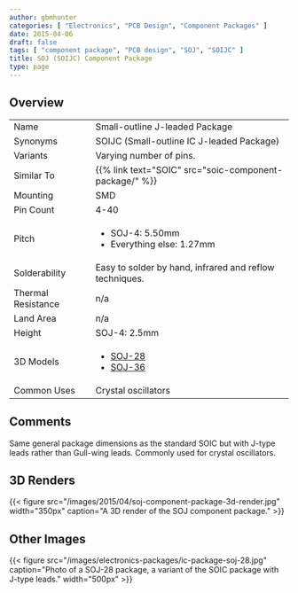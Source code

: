```yaml
---
author: gbmhunter
categories: [ "Electronics", "PCB Design", "Component Packages" ]
date: 2015-04-06
draft: false
tags: [ "component package", "PCB design", "SOJ", "SOIJC" ]
title: SOJ (SOIJC) Component Package
type: page
---
```


## Overview

<table>
<tbody >
<tr >
<td >Name
</td>

<td >Small-outline J-leaded Package
</td>
</tr>
<tr >
<td >Synonyms</td>
<td >SOIJC (Small-outline IC J-leaded Package)</td>
</tr>
<tr>
<td>Variants</td>
<td>Varying number of pins.</td>
</tr>
<tr>
  <td>Similar To</td>
  <td>{{% link text="SOIC" src="soic-component-package/" %}}</td>
</tr>
<tr >

<td >Mounting
</td>

<td >SMD
</td>
</tr>
<tr >

<td >Pin Count
</td>

<td >4-40
</td>
</tr>
<tr >

<td >Pitch
</td>

<td >
<ul>
<li>SOJ-4: 5.50mm</li>
<li>Everything else: 1.27mm</li>
</ul>
</td>
</tr>
<tr >

<td >Solderability
</td>

<td >Easy to solder by hand, infrared and reflow techniques.
</td>
</tr>
<tr >

<td >Thermal Resistance
</td>

<td >n/a
</td>
</tr>
<tr >

<td >Land Area
</td>

<td >n/a
</td>
</tr>
<tr >

<td >Height
</td>

<td >SOJ-4: 2.5mm</td>
</tr>
<tr >

<td >3D Models
</td>

<td >
<ul>
<li><a href="http://www.3dcontentcentral.com/secure/download-model.aspx?catalogid=171&amp;id=132667">SOJ-28</a></li>
<li><a href="http://www.3dcontentcentral.com/secure/download-model.aspx?catalogid=171&amp;id=209753">SOJ-36</a></li>
</ul>
</td>
</tr>
<tr >

<td >Common Uses
</td>

<td>Crystal oscillators</td>
</tr>
</tbody>
</table>

## Comments

Same general package dimensions as the standard SOIC but with J-type leads rather than Gull-wing leads. Commonly used for crystal oscillators.

## 3D Renders

{{< figure src="/images/2015/04/soj-component-package-3d-render.jpg" width="350px" caption="A 3D render of the SOJ component package."  >}}

## Other Images

{{< figure src="/images/electronics-packages/ic-package-soj-28.jpg" caption="Photo of a SOJ-28 package, a variant of the SOIC package with J-type leads."  width="500px" >}}